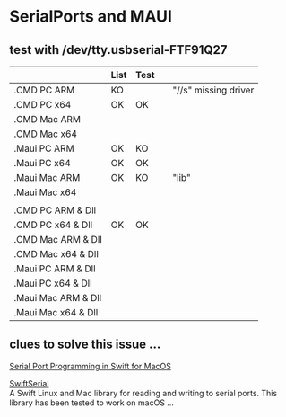 # SerialPorts and MAUI

## test with /dev/tty.usbserial-FTF91Q27
|                     | List | Test |  |                      |      
|---------------------|------|------|--|----------------------|
| .CMD PC ARM         |  KO  |      |  | "//s" missing driver |
| .CMD PC x64         |  OK  |  OK  |  |                      |
| .CMD Mac ARM        |      |      |  |                      |
| .CMD Mac x64        |      |      |  |                      |
| .Maui PC ARM        |  OK  |  KO  |  |                      |
| .Maui PC x64        |  OK  |  OK  |  |                      |
| .Maui Mac ARM       |  OK  |  KO  |  | "lib"                |
| .Maui Mac x64       |      |      |  |                      |
|                     |      |      |  |                      |
| .CMD PC ARM & Dll   |      |      |  |                      |
| .CMD PC x64 & Dll   |  OK  |  OK  |  |                      |
| .CMD Mac ARM & Dll  |      |      |  |                      |
| .CMD Mac x64 & Dll  |      |      |  |                      |
| .Maui PC ARM & Dll  |      |      |  |                      |
| .Maui PC x64 & Dll  |      |      |  |                      |
| .Maui Mac ARM & Dll |      |      |  |                      |
| .Maui Mac x64 & Dll |      |      |  |                      |
   
     
## clues to solve this issue ...

[Serial Port Programming in Swift for MacOS](https://www.mac-usb-serial.com/docs/tutorials/serial-port-programming-swift-mac-os-x.html)

[SwiftSerial](https://github.com/yeokm1/SwiftSerial)   
A Swift Linux and Mac library for reading and writing to serial ports. This library has been tested to work on macOS ...   


